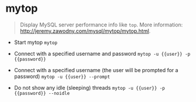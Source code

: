 # mytop
> Display MySQL server performance info like `top`.
> More information: <http://jeremy.zawodny.com/mysql/mytop/mytop.html>.

- Start mytop
`mytop`

- Connect with a specified username and password
`mytop -u {{user}} -p {{password}}`

- Connect with a specified username (the user will be prompted for a password)
`mytop -u {{user}} --prompt`

- Do not show any idle (sleeping) threads
`mytop -u {{user}} -p {{password}} --noidle`
